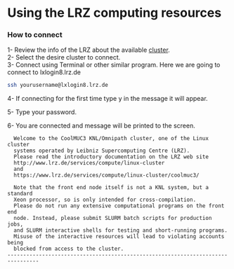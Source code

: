 # Using the LRZ computing resources

### How to connect
1- Review the info of the LRZ about the available [cluster](https://www.lrz.de/services/compute/linux-cluster/overview/).  
2- Select the desire cluster to connect.  
3- Connect using Terminal or other similar program. Here we are going to connect to lxlogin8.lrz.de   
```bash
ssh yourusername@lxlogin8.lrz.de
```    
4- If connecting for the first time type y in the message it will appear.

5- Type your password.  

6- You are connected and message will be printed to the screen.  
```
  Welcome to the CoolMUC3 KNL/Omnipath cluster, one of the Linux cluster 
  systems operated by Leibniz Supercomputing Centre (LRZ).  
  Please read the introductory documentation on the LRZ web site
  http://www.lrz.de/services/compute/linux-cluster
  and 
  https://www.lrz.de/services/compute/linux-cluster/coolmuc3/
  
  Note that the front end node itself is not a KNL system, but a standard
  Xeon processor, so is only intended for cross-compilation.
  Please do not run any extensive computational programs on the front end 
  node. Instead, please submit SLURM batch scripts for production jobs, 
  and SLURM interactive shells for testing and short-running programs.
  Misuse of the interactive resources will lead to violating accounts being
  blocked from access to the cluster.
--------------------------------------------------------------------------------
```





